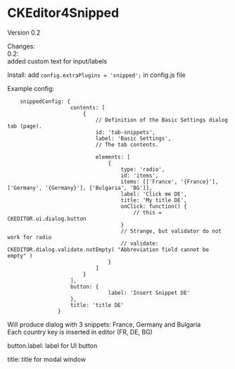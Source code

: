 CKEditor4Snipped
================

Version 0.2

Changes:<br/>
0.2:<br/>
added custom text for input/labels

Install:
add `config.extraPlugins = 'snipped';` in config.js file

Example config:
```
    snippedConfig: {
                    contents: [
                        {
                            // Definition of the Basic Settings dialog tab (page).
                            id: 'tab-snippets',
                            label: 'Basic Settings',
                            // The tab contents.
                            
                            elements: [
                                {
                                    type: 'radio',
                                    id: 'items',
                                    items: [['France', '{France}'], ['Germany', '{Germany}'], ['Bulgaria', 'BG']],
                                    label: 'Click me DE',
                                    title: 'My title DE',
                                    onClick: function() {
                                        // this = CKEDITOR.ui.dialog.button
                                    }
                                    // Strange, but validator do not work for radio
                                    // validate: CKEDITOR.dialog.validate.notEmpty( "Abbreviation field cannot be empty" )
                                }
                            ]
                        }
                    ],
                    button: {
                                label: 'Insert Snippet DE'
                    },
                    title: 'title DE'
                }
```

Will produce dialog with 3 snippets:
France, Germany and Bulgaria<br/>
Each country key is inserted in editor (FR, DE, BG)

button.label: label for UI button

title: title for modal window
